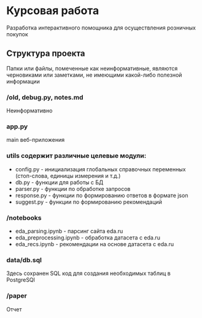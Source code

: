 # Курсовая работа
Разработка интерактивного помощника для осуществления розничных покупок

## Структура проекта
Папки или файлы, помеченные как неинформативные, являются черновиками или заметками, не имеющими какой-либо полезной информации

### /old, debug.py, notes.md
Неинформативно 

### app.py
main веб-приложения

### utils содержит различные целевые модули:
- config.py - инициализация глобальных справочных переменных (стоп-слова, единицы измерения и т.д.)
- db.py - функции для работы с БД
- parser.py - функции по обработке запросов
- response.py - функции по формированию ответов в формате json
- suggest.py - функции по формированию рекомендаций 

### /notebooks
- eda_parsing.ipynb - парсинг сайта eda.ru 
- eda_preprocessing.ipynb - обработка датасета с eda.ru
- eda_recs.ipynb - рекомендации на основе датасета с eda.ru

### data/db.sql
Здесь сохранен SQL код для создания необходимых таблиц в PostgreSQl

### /paper
Отчет